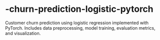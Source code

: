 # -churn-prediction-logistic-pytorch
 Customer churn prediction using logistic regression implemented with PyTorch. Includes data preprocessing, model training, evaluation metrics, and visualization.
